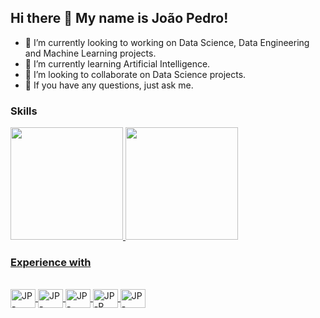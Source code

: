 ## Hi there 👋 My name is João Pedro!

- 🔭 I’m currently looking to working on Data Science, Data Engineering and Machine Learning projects.
- 🌱 I’m currently learning Artificial Intelligence.
- 👯 I’m looking to collaborate on Data Science projects.
- 💬 If you have any questions, just ask me.

### Skills
<div>
   <a href="https://www.linkedin.com/in/jpforol/">
   <img height="180em" src="https://github-readme-stats.vercel.app/api?username=jpforol&show_icons=true&theme=dracula&include_all_commits=true&count_private=true"/>
   <img height="180em" src="https://github-readme-stats.vercel.app/api/top-langs/?username=jpforol&langs_count=16&layout=compact&theme=dracula"/>
</div>

### Experience with
<div style="display: inline_block"><br>
   <img align="center" alt="JP-Azure" height="30" width="40" src="https://cdn.jsdelivr.net/gh/devicons/devicon/icons/azure/azure-original-wordmark.svg">
   <img align="center" alt="JP-Pandas" height="30" width="40" src="https://cdn.jsdelivr.net/gh/devicons/devicon/icons/pandas/pandas-original-wordmark.svg">
   <img align="center" alt="JP-Python" height="30" width="40" src="https://cdn.jsdelivr.net/gh/devicons/devicon/icons/python/python-original-wordmark.svg">
   <img align="center" alt="JP-R" height="30" width="40" src="https://cdn.jsdelivr.net/gh/devicons/devicon/icons/r/r-original.svg">
   <img align="center" alt="JP-SQLServer" height="30" width="40" src="https://cdn.jsdelivr.net/gh/devicons/devicon/icons/microsoftsqlserver/microsoftsqlserver-plain-wordmark.svg">
   
</div>


[//]: #
   [LinkedIn]: <https://www.linkedin.com/in/jpforol/>


<!--
**jpforol/jpforol** is a ✨ _special_ ✨ repository because its `README.md` (this file) appears on your GitHub profile.

Here are some ideas to get you started:

- 🔭 I’m currently working on ...
- 🌱 I’m currently learning ...
- 👯 I’m looking to collaborate on ...
- 🤔 I’m looking for help with ...
- 💬 Ask me about ...
- 📫 How to reach me: ...
- 😄 Pronouns: ...
- ⚡ Fun fact: ...
-->
